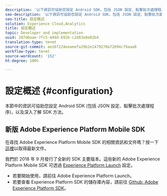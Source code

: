 ```yaml
---
description: '以下資訊可協助您設定 Android SDK，包括 JSON 設定、點撃批次處理程序和 SDK 方法 '
seo-description: '以下資訊可協助您設定 Android SDK，包括 JSON 設定、點撃批次處理程序和 SDK 方法 '
seo-title: 設定概述
solution: Experience Cloud,Analytics
title: 設定概述
topic: Developer and implementation
uuid: 207d6eae-7fc5-449d-b92b-c2d83e8e82b4
translation-type: tm+mt
source-git-commit: ae16f224eeaeefa29b2e1479270a72694c79aaa0
workflow-type: tm+mt
source-wordcount: '152'
ht-degree: 100%

---
```



# 設定概述 {#configuration}

本節中的資訊可協助您設定 Android SDK (包括 JSON 設定、點擊批次處理程序)，以及深入了解 SDK 方法。

## 新版 Adobe Experience Platform Mobile SDK

在尋找 Adobe Experience Platform Mobile SDK 的相關資訊和文件嗎？按一下[這裡](https://aep-sdks.gitbook.io/docs/)以取得最新文件。

我們於 2018 年 9 月發行了全新的 SDK 主要版本。這些新的 Adobe Experience Platform Mobile SDK 可透過 [Experience Platform Launch](https://www.adobe.com/tw/experience-platform/launch.html) 設定。

* 若要開始使用，請前往 Adobe Experience Platform Launch。
* 若要查看 Experience Platform SDK 的儲存庫內容，請前往 [Github: Adobe Experience Platform SDK](https://github.com/Adobe-Marketing-Cloud/acp-sdks)。

